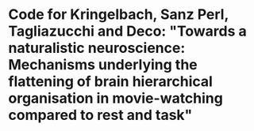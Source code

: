 # Code for Kringelbach, Sanz Perl, Tagliazucchi and Deco: "Towards a naturalistic neuroscience: Mechanisms underlying the flattening of brain hierarchical organisation in movie-watching compared to rest and task" 
